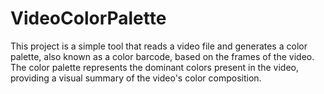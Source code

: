 # VideoColorPalette

This project is a simple tool that reads a video file and generates a color palette, also known as a color barcode, based on the frames of the video. The color palette represents the dominant colors present in the video, providing a visual summary of the video's color composition.
